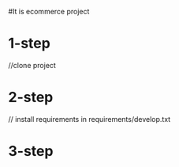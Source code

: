 
#It is ecommerce project

# 1-step
//clone project

# 2-step
// install requirements in requirements/develop.txt

# 3-step
